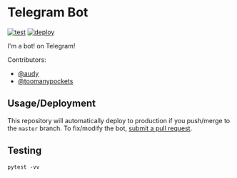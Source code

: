# Telegram Bot
[![test](https://github.com/audy/telegram-bot/workflows/tests/badge.svg)](https://github.com/audy/telegram-bot/actions)
[![deploy](https://github.com/audy/telegram-bot/workflows/deploy/badge.svg)](https://github.com/audy/telegram-bot/actions)


I'm a bot! on Telegram!

Contributors:

* [@audy](https://github.com/audy)
* [@toomanypockets](https://github.com/toomanypockets)

## Usage/Deployment

This repository will automatically deploy to production if you push/merge to
the `master` branch. To fix/modify the bot, [submit a pull
request](https://github.com/audy/telegram-bot/pull/new/master).

## Testing

`pytest -vv`

